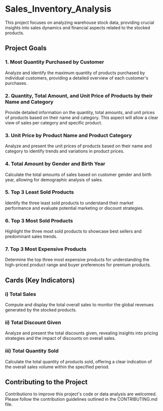 # Sales_Inventory_Analysis
This project focuses on analyzing warehouse stock data, providing crucial insights into sales dynamics and financial aspects related to the stocked products.

## Project Goals

### 1. Most Quantity Purchased by Customer
Analyze and identify the maximum quantity of products purchased by individual customers, providing a detailed overview of each customer's purchases.

### 2. Quantity, Total Amount, and Unit Price of Products by their Name and Category
Provide detailed information on the quantity, total amounts, and unit prices of products based on their name and category. This aspect will allow a clear view of sales per category and specific product.

### 3. Unit Price by Product Name and Product Category
Analyze and present the unit prices of products based on their name and category to identify trends and variations in product prices.

### 4. Total Amount by Gender and Birth Year
Calculate the total amounts of sales based on customer gender and birth year, allowing for demographic analysis of sales.

### 5. Top 3 Least Sold Products
Identify the three least sold products to understand their market performance and evaluate potential marketing or discount strategies.

### 6. Top 3 Most Sold Products
Highlight the three most sold products to showcase best sellers and predominant sales trends.

### 7. Top 3 Most Expensive Products
Determine the top three most expensive products for understanding the high-priced product range and buyer preferences for premium products.

## Cards (Key Indicators)

### i) Total Sales
Compute and display the total overall sales to monitor the global revenues generated by the stocked products.

### ii) Total Discount Given
Analyze and present the total discounts given, revealing insights into pricing strategies and the impact of discounts on overall sales.

### iii) Total Quantity Sold
Calculate the total quantity of products sold, offering a clear indication of the overall sales volume within the specified period.



## Contributing to the Project
Contributions to improve this project's code or data analysis are welcomed. Please follow the contribution guidelines outlined in the CONTRIBUTING.md file.
